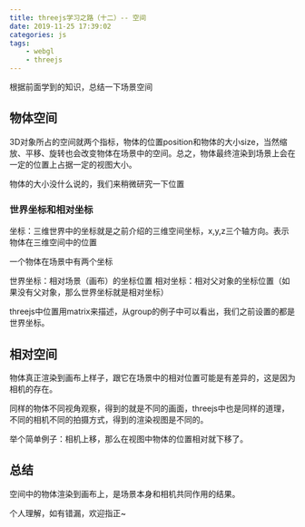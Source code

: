 ```yaml
---
title: threejs学习之路（十二）-- 空间
date: 2019-11-25 17:39:02
categories: js
tags:
    - webgl
    - threejs
---
```


根据前面学到的知识，总结一下场景空间

## 物体空间

3D对象所占的空间就两个指标，物体的位置position和物体的大小size，当然缩放、平移、旋转也会改变物体在场景中的空间。总之，物体最终渲染到场景上会在一定的位置上占据一定的视图大小。

物体的大小没什么说的，我们来稍微研究一下位置

### 世界坐标和相对坐标

坐标：三维世界中的坐标就是之前介绍的三维空间坐标，x,y,z三个轴方向。表示物体在三维空间中的位置

一个物体在场景中有两个坐标

世界坐标：相对场景（画布）的坐标位置
相对坐标：相对父对象的坐标位置（如果没有父对象，那么世界坐标就是相对坐标）

threejs中位置用matrix来描述，从group的例子中可以看出，我们之前设置的都是世界坐标。

## 相对空间

物体真正渲染到画布上样子，跟它在场景中的相对位置可能是有差异的，这是因为相机的存在。

同样的物体不同视角观察，得到的就是不同的画面，threejs中也是同样的道理，不同的相机不同的拍摄方式，得到的渲染视图是不同的。

举个简单例子：相机上移，那么在视图中物体的位置相对就下移了。

## 总结

空间中的物体渲染到画布上，是场景本身和相机共同作用的结果。

个人理解，如有错漏，欢迎指正~
